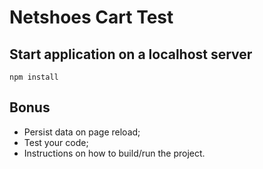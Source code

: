 # Netshoes Cart Test

## Start application on a localhost server
``
npm install
``

## Bonus

* Persist data on page reload;
* Test your code;
* Instructions on how to build/run the project.
